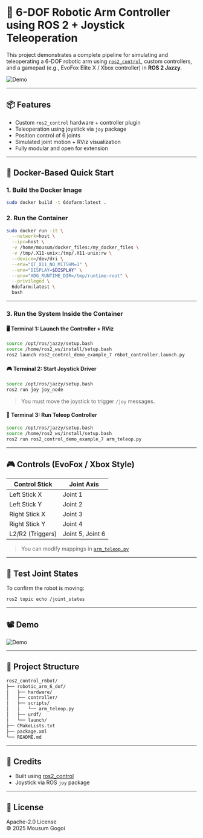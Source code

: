 # 🤖 6-DOF Robotic Arm Controller using ROS 2 + Joystick Teleoperation

This project demonstrates a complete pipeline for simulating and teleoperating a 6-DOF robotic arm using [`ros2_control`](https://control.ros.org/), custom controllers, and a gamepad (e.g., EvoFox Elite X / Xbox controller) in **ROS 2 Jazzy**.

![Demo](Output.gif)

---

## 📦 Features

- Custom `ros2_control` hardware + controller plugin
- Teleoperation using joystick via `joy` package
- Position control of 6 joints
- Simulated joint motion + RViz visualization
- Fully modular and open for extension

---

## 🐳 Docker-Based Quick Start

### 1. Build the Docker Image

```bash
sudo docker build -t 6dofarm:latest .
```

### 2. Run the Container

```bash
sudo docker run -it \
  --network=host \
  --ipc=host \
  -v /home/mousum/docker_files:/my_docker_files \
  -v /tmp/.X11-unix:/tmp/.X11-unix:rw \
  --device=/dev/dri \
  --env="QT_X11_NO_MITSHM=1" \
  --env="DISPLAY=$DISPLAY" \
  --env="XDG_RUNTIME_DIR=/tmp/runtime-root" \
  --privileged \
  6dofarm:latest \
  bash
```

---

### 3. Run the System Inside the Container

#### 🖥 Terminal 1: Launch the Controller + RViz

```bash
source /opt/ros/jazzy/setup.bash
source /home/ros2_ws/install/setup.bash
ros2 launch ros2_control_demo_example_7 r6bot_controller.launch.py
```

#### 🎮 Terminal 2: Start Joystick Driver

```bash
source /opt/ros/jazzy/setup.bash
ros2 run joy joy_node
```

> You must move the joystick to trigger `/joy` messages.

#### 🤖 Terminal 3: Run Teleop Controller

```bash
source /opt/ros/jazzy/setup.bash
source /home/ros2_ws/install/setup.bash
ros2 run ros2_control_demo_example_7 arm_teleop.py
```

---

## 🎮 Controls (EvoFox / Xbox Style)

| Control Stick     | Joint Axis           |
|------------------|----------------------|
| Left Stick X      | Joint 1              |
| Left Stick Y      | Joint 2              |
| Right Stick X     | Joint 3              |
| Right Stick Y     | Joint 4              |
| L2/R2 (Triggers)  | Joint 5, Joint 6     |

> You can modify mappings in [`arm_teleop.py`](src/ros2_control_demo_example_7/scripts/arm_teleop.py)

---

## 🧪 Test Joint States

To confirm the robot is moving:

```bash
ros2 topic echo /joint_states
```

---

## 📽️ Demo

![Demo](output.gif)

---

## 📁 Project Structure

```bash
ros2_control_r6bot/
├── robotic_arm_6_dof/
│   ├── hardware/
│   ├── controller/
│   ├── scripts/
│   │   └── arm_teleop.py
│   ├── urdf/
│   └── launch/
├── CMakeLists.txt
├── package.xml
└── README.md
```

---

## 🙌 Credits

- Built using [ros2_control](https://control.ros.org)
- Joystick via ROS `joy` package

---

## 📜 License

Apache-2.0 License  
© 2025 Mousum Gogoi